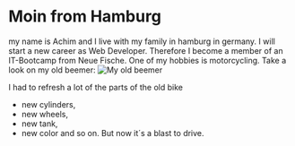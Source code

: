 # Moin from Hamburg
my name is Achim and I live with my family in hamburg in germany. I will start a new career as Web Developer. Therefore I become a member of an IT-Bootcamp from Neue Fische. One of my hobbies is motorcycling. Take a look on my old beemer: ![My old beemer](https://s1.cdn.autoevolution.com/images/moto_gallery/BMW-R-60-7-10883_2.jpg)

I had to refresh a lot of the parts of the old bike
- new cylinders,
- new wheels,
- new tank,
- new color
  and so on. But now it´s a blast to drive.
